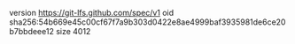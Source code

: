 version https://git-lfs.github.com/spec/v1
oid sha256:54b669e45c00cf67f7a9b303d0422e8ae4999baf3935981de6ce20b7bbdeee12
size 4012

